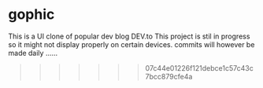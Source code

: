 # gophic
This is a UI clone of popular dev blog DEV.to
This project is stil in progress so it might not display properly on certain devices.
commits will however be made daily ......
>>>>>>> 07c44e01226f121debce1c57c43c7bcc879cfe4a

